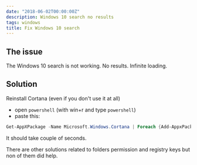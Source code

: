 ```yaml
---
date: "2018-06-02T00:00:00Z"
description: Windows 10 search no results
tags: windows
title: Fix Windows 10 search
---
```


The issue
---------
The Windows 10 search is not working. No results. Infinite loading.

Solution
---------

Reinstall Cortana (even if you don't use it at all)

* open `powershell` (with win+r and type `powershell`)
* paste this:

```powershell
Get-AppXPackage -Name Microsoft.Windows.Cortana | Foreach {Add-AppxPackage -DisableDevelopmentMode -Register "$($_.InstallLocation)\AppXManifest.xml"}
```

It should take couple of seconds.

There are other solutions related to folders permission and registry keys but non of them did help.
